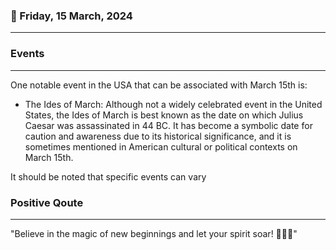 ### 📅 Friday, 15 March, 2024
------
### Events
------
One notable event in the USA that can be associated with March 15th is:

- The Ides of March: Although not a widely celebrated event in the United States, the Ides of March is best known as the date on which Julius Caesar was assassinated in 44 BC. It has become a symbolic date for caution and awareness due to its historical significance, and it is sometimes mentioned in American cultural or political contexts on March 15th.

It should be noted that specific events can vary
### Positive Qoute
------
"Believe in the magic of new beginnings and let your spirit soar! 🌟✨🚀"
